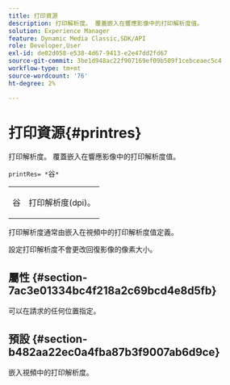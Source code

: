 ```yaml
---
title: 打印資源
description: 打印解析度。 覆蓋嵌入在響應影像中的打印解析度值。
solution: Experience Manager
feature: Dynamic Media Classic,SDK/API
role: Developer,User
exl-id: de02d058-e538-4d67-9413-e2e47dd2fd67
source-git-commit: 3be1d948ac22f907169ef09b509f1cebceaec5c4
workflow-type: tm+mt
source-wordcount: '76'
ht-degree: 2%

---
```


# 打印資源{#printres}

打印解析度。 覆蓋嵌入在響應影像中的打印解析度值。

`printRes= *`谷`*`

<table id="simpletable_3B5576DD070547538E74D4059B3E8251"> 
 <tr class="strow"> 
  <td class="stentry"> <p><span class="varname"> 谷</span> </p> </td> 
  <td class="stentry"> <p>打印解析度(dpi)。 </p></td> 
 </tr> 
</table>

打印解析度通常由嵌入在視頻中的打印解析度值定義。

設定打印解析度不會更改回復影像的像素大小。

## 屬性 {#section-7ac3e01334bc4f218a2c69bcd4e8d5fb}

可以在請求的任何位置指定。

## 預設 {#section-b482aa22ec0a4fba87b3f9007ab6d9ce}

嵌入視頻中的打印解析度。
